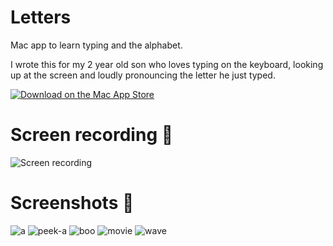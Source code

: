 # Letters 

Mac app to learn typing and the alphabet.

I wrote this for my 2 year old son who loves typing on the keyboard, looking up at the screen and loudly pronouncing the letter he just typed.

[<img alt="Download on the Mac App Store" src="https://linkmaker.itunes.apple.com/assets/shared/badges/en-us/macappstore-lrg.svg">](https://geo.itunes.apple.com/us/app/letters/id1196993429?mt=12)

# Screen recording 🎥
![Screen recording](http://i.giphy.com/3o6ZsSkxt0V2n79kTm.gif)

# Screenshots 📸
![a](https://user-images.githubusercontent.com/98880/35166585-a81ed35e-fd52-11e7-87e1-9e82a03cc36d.jpg)
![peek-a](https://user-images.githubusercontent.com/98880/35166588-a90e5c12-fd52-11e7-8fcc-45679328392c.jpg)
![boo](https://user-images.githubusercontent.com/98880/35166586-a85293c4-fd52-11e7-80d9-ea13dd5e8038.jpg)
![movie](https://user-images.githubusercontent.com/98880/35166587-a89d4234-fd52-11e7-9ab4-811bc4e83b38.jpg)
![wave](https://user-images.githubusercontent.com/98880/35166589-a9691788-fd52-11e7-894e-f731f46a2fac.jpg)

